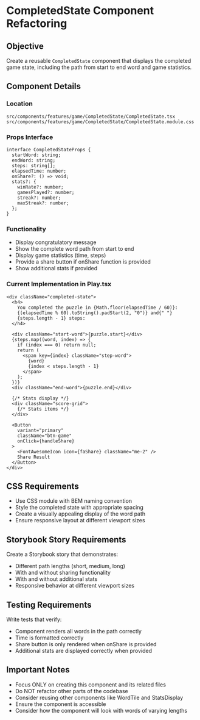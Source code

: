 # CompletedState Component Refactoring

## Objective
Create a reusable `CompletedState` component that displays the completed game state, including the path from start to end word and game statistics.

## Component Details

### Location
`src/components/features/game/CompletedState/CompletedState.tsx`
`src/components/features/game/CompletedState/CompletedState.module.css`

### Props Interface
```tsx
interface CompletedStateProps {
  startWord: string;
  endWord: string;
  steps: string[];
  elapsedTime: number;
  onShare?: () => void;
  stats?: {
    winRate?: number;
    gamesPlayed?: number;
    streak?: number;
    maxStreak?: number;
  };
}
```

### Functionality
- Display congratulatory message
- Show the complete word path from start to end
- Display game statistics (time, steps)
- Provide a share button if onShare function is provided
- Show additional stats if provided

### Current Implementation in Play.tsx
```tsx
<div className="completed-state">
  <h4>
    You completed the puzzle in {Math.floor(elapsedTime / 60)}:
    {(elapsedTime % 60).toString().padStart(2, "0")} and{" "}
    {steps.length - 1} steps:
  </h4>

  <div className="start-word">{puzzle.start}</div>
  {steps.map((word, index) => {
    if (index === 0) return null;
    return (
      <span key={index} className="step-word">
        {word}
        {index < steps.length - 1}
      </span>
    );
  })}
  <div className="end-word">{puzzle.end}</div>

  {/* Stats display */}
  <div className="score-grid">
    {/* Stats items */}
  </div>

  <Button
    variant="primary"
    className="btn-game"
    onClick={handleShare}
  >
    <FontAwesomeIcon icon={faShare} className="me-2" />
    Share Result
  </Button>
</div>
```

## CSS Requirements
- Use CSS module with BEM naming convention
- Style the completed state with appropriate spacing
- Create a visually appealing display of the word path
- Ensure responsive layout at different viewport sizes

## Storybook Story Requirements
Create a Storybook story that demonstrates:
- Different path lengths (short, medium, long)
- With and without sharing functionality
- With and without additional stats
- Responsive behavior at different viewport sizes

## Testing Requirements
Write tests that verify:
- Component renders all words in the path correctly
- Time is formatted correctly
- Share button is only rendered when onShare is provided
- Additional stats are displayed correctly when provided

## Important Notes
- Focus ONLY on creating this component and its related files
- Do NOT refactor other parts of the codebase
- Consider reusing other components like WordTile and StatsDisplay
- Ensure the component is accessible
- Consider how the component will look with words of varying lengths
